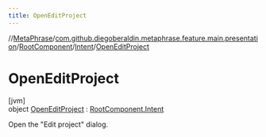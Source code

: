 ```yaml
---
title: OpenEditProject
---
```

//[MetaPhrase](../../../../../index.html)/[com.github.diegoberaldin.metaphrase.feature.main.presentation](../../../index.html)/[RootComponent](../../index.html)/[Intent](../index.html)/[OpenEditProject](index.html)



# OpenEditProject



[jvm]\
object [OpenEditProject](index.html) : [RootComponent.Intent](../index.html)

Open the &quot;Edit project&quot; dialog.


